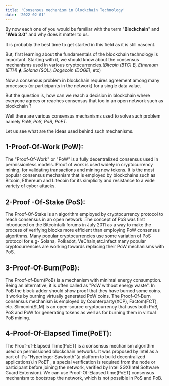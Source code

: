```yaml
---
title: 'Consensus mechanism in Blockchain Technology'
date: '2022-02-01'
---
```


By now each one of you would be familiar with the term "**Blockchain**" and "**Web 3.0**" and why does it matter to us.

It is probably the best time to get started in this field as it is still nascent.

But, first learning about the fundamentals of the blockchain technology is important. Starting with it, we should know about the consensus mechanisms used in various cryptocurrencies._(Bitcoin (BTC) ₿, Ethereum (ETH) ⧫, Solana (SOL), Dogecoin (DOGE)_, etc)

Now a consensus problem in blockchain requires agreement among many processes (or participants in the network) for a single data value.

But the question is, how can we reach a decision in blockchain where everyone agrees or reaches consensus that too in an open network such as blockchain ?

Well there are various consensus mechanisms used to solve such problem namely _PoW, PoS, PoB, PoET_.

Let us see what are the ideas used behind such mechanisms.

## 1-Proof-Of-Work (PoW):
The "Proof-Of-Work" or "PoW" is a fully decentralized consensus used in permissionless models. Proof of work is used widely in cryptocurrency mining, for validating transactions and mining new tokens. It is the most popular consensus mechanism that is employed by blockchains such as Bitcoin, Ethereum and Litecoin for its simplicity and resistance to a wide variety of cyber attacks.

## 2-Proof -Of-Stake (PoS):
The Proof-Of-Stake is an algorithm employed by cryptocurrency protocol to reach consensus in an open network .The concept of PoS was first introduced on the Bitcointalk forums in July 2011 as a way to make the process of verifying blocks more efficient than employing PoW consensus algorithms. Many popular cryptocurrencies use some variation of PoS protocol for e.g- Solana, Polkadot, VeChain,etc.Infact many popular cryptocurrencies are working towards replacing their PoW mechanisms with PoS.

## 3-Proof-Of-Burn(PoB):
The Proof-of-Burn(PoB) is a mechanism with minimal energy consumption. Being an alternative, it is often called as "PoW without energy waste". In PoB the block-adder should show proof that they have burned some coins. It works by burning virtually generated PoW coins. The Proof-Of-Burn consensus mechanism is employed by Counterparty(XCP), Factom(FCT), etc. Slimcoin(SLM) is an open-source cryptocurrency that uses both PoB, PoS and PoW for generating tokens as well as for burning them in virtual PoB mining.

## 4-Proof-Of-Elapsed Time(PoET):
The Proof-of-Elapsed Time(PoET) is a consensus mechanism algorithm used on permissioned blockchain networks. It was proposed by Intel as a part of it's "Hyperleger Sawtooth"(a platform to build decentralized applications).In PoET , a special verification is required from the node or participant before joining the network, verified by Intel SGX(Intel Software Guard Extension). We can use Proof-Of-Elapsed time(PoET) consensus mechanism to bootstrap the network, which is not possible in PoS and PoB.